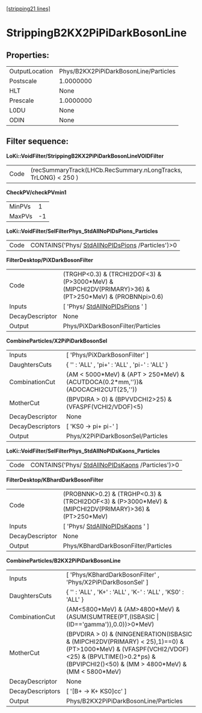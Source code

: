 [[stripping21 lines]](./stripping21-index)

# StrippingB2KX2PiPiDarkBosonLine

## Properties:

|                |                                       |
|----------------|---------------------------------------|
| OutputLocation | Phys/B2KX2PiPiDarkBosonLine/Particles |
| Postscale      | 1.0000000                             |
| HLT            | None                                  |
| Prescale       | 1.0000000                             |
| L0DU           | None                                  |
| ODIN           | None                                  |

## Filter sequence:

**LoKi::VoidFilter/StrippingB2KX2PiPiDarkBosonLineVOIDFilter**

|      |                                                                |
|------|----------------------------------------------------------------|
| Code | (recSummaryTrack(LHCb.RecSummary.nLongTracks, TrLONG) \< 250 ) |

**CheckPV/checkPVmin1**

|        |     |
|--------|-----|
| MinPVs | 1   |
| MaxPVs | -1  |

**LoKi::VoidFilter/SelFilterPhys_StdAllNoPIDsPions_Particles**

|      |                                                                                      |
|------|--------------------------------------------------------------------------------------|
| Code | CONTAINS('Phys/ [StdAllNoPIDsPions](./stripping21-stdallnopidspions) /Particles')\>0 |

**FilterDesktop/PiXDarkBosonFilter**

|                 |                                                                                                              |
|-----------------|--------------------------------------------------------------------------------------------------------------|
| Code            | (TRGHP\<0.3) & (TRCHI2DOF\<3) & (P\>3000\*MeV) & (MIPCHI2DV(PRIMARY)\>36) & (PT\>250\*MeV) & (PROBNNpi\>0.6) |
| Inputs          | [ 'Phys/ [StdAllNoPIDsPions](./stripping21-stdallnopidspions) ' ]                                          |
| DecayDescriptor | None                                                                                                         |
| Output          | Phys/PiXDarkBosonFilter/Particles                                                                            |

**CombineParticles/X2PiPiDarkBosonSel**

|                  |                                                                                       |
|------------------|---------------------------------------------------------------------------------------|
| Inputs           | [ 'Phys/PiXDarkBosonFilter' ]                                                       |
| DaughtersCuts    | { '' : 'ALL' , 'pi+' : 'ALL' , 'pi-' : 'ALL' }                                        |
| CombinationCut   | (AM \< 5000\*MeV) & (APT \> 250\*MeV) & (ACUTDOCA(0.2\*mm,''))& (ADOCACHI2CUT(25,'')) |
| MotherCut        | (BPVDIRA \> 0) & (BPVVDCHI2\>25) & (VFASPF(VCHI2/VDOF)\<5)                            |
| DecayDescriptor  | None                                                                                  |
| DecayDescriptors | [ 'KS0 -\> pi+ pi-' ]                                                               |
| Output           | Phys/X2PiPiDarkBosonSel/Particles                                                     |

**LoKi::VoidFilter/SelFilterPhys_StdAllNoPIDsKaons_Particles**

|      |                                                                                      |
|------|--------------------------------------------------------------------------------------|
| Code | CONTAINS('Phys/ [StdAllNoPIDsKaons](./stripping21-stdallnopidskaons) /Particles')\>0 |

**FilterDesktop/KBhardDarkBosonFilter**

|                 |                                                                                                             |
|-----------------|-------------------------------------------------------------------------------------------------------------|
| Code            | (PROBNNK\>0.2) & (TRGHP\<0.3) & (TRCHI2DOF\<3) & (P\>3000\*MeV) & (MIPCHI2DV(PRIMARY)\>36) & (PT\>250\*MeV) |
| Inputs          | [ 'Phys/ [StdAllNoPIDsKaons](./stripping21-stdallnopidskaons) ' ]                                         |
| DecayDescriptor | None                                                                                                        |
| Output          | Phys/KBhardDarkBosonFilter/Particles                                                                        |

**CombineParticles/B2KX2PiPiDarkBosonLine**

|                  |                                                                                                                                                                                                              |
|------------------|--------------------------------------------------------------------------------------------------------------------------------------------------------------------------------------------------------------|
| Inputs           | [ 'Phys/KBhardDarkBosonFilter' , 'Phys/X2PiPiDarkBosonSel' ]                                                                                                                                               |
| DaughtersCuts    | { '' : 'ALL' , 'K+' : 'ALL' , 'K-' : 'ALL' , 'KS0' : 'ALL' }                                                                                                                                                 |
| CombinationCut   | (AM\<5800\*MeV) & (AM\>4800\*MeV) & (ASUM(SUMTREE(PT,(ISBASIC \| (ID=='gamma')),0.0))\>0\*MeV)                                                                                                               |
| MotherCut        | (BPVDIRA \> 0) & (NINGENERATION(ISBASIC & (MIPCHI2DV(PRIMARY) \< 25),1)==0) & (PT\>1000\*MeV) & (VFASPF(VCHI2/VDOF)\<25) & (BPVLTIME()\>0.2\*ps) & (BPVIPCHI2()\<50) & (MM \> 4800\*MeV) & (MM \< 5800\*MeV) |
| DecayDescriptor  | None                                                                                                                                                                                                         |
| DecayDescriptors | [ '[B+ -\> K+ KS0]cc' ]                                                                                                                                                                                  |
| Output           | Phys/B2KX2PiPiDarkBosonLine/Particles                                                                                                                                                                        |
